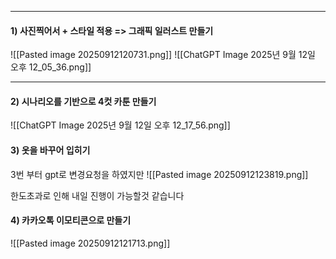 
---
#### 1) 사진찍어서 + 스타일 적용 => 그래픽 일러스트 만들기

![[Pasted image 20250912120731.png]]
![[ChatGPT Image 2025년 9월 12일 오후 12_05_36.png]]

---
#### 2) 시나리오를 기반으로 4컷 카툰 만들기
![[ChatGPT Image 2025년 9월 12일 오후 12_17_56.png]]

#### 3) 옷을 바꾸어 입히기

3번 부터 gpt로 변경요청을 하였지만 
![[Pasted image 20250912123819.png]]

한도초과로 인해 내일 진행이 가능할것 같습니다
#### 4) 카카오톡 이모티콘으로 만들기

![[Pasted image 20250912121713.png]]